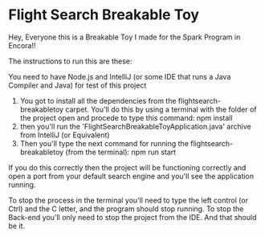 # Flight Search Breakable Toy
Hey, Everyone this is a Breakable Toy I made for the Spark Program in Encora!!

The instructions to run this are these:

You need to have Node.js and IntelliJ (or some IDE that runs a Java Compiler and Java) for test of this project

1. You got to install all the dependencies from the flightsearch-breakabletoy carpet. You'll do this by using a terminal with the folder of the project open and procede to type this command: npm install
2. then you'll run the 'FlightSearchBreakableToyApplication.java' archive from IntelliJ (or Equivalent)
3. Then you'll type the next command for running the flightsearch-breakabletoy (from the terminal): npm run start

If you do this correctly then the project will be functioning correctly and open a port from your default search engine and you'll see the application running.

To stop the process in the terminal you'll need to type the left control (or Ctrl) and the C letter, and the program should stop running. To stop the Back-end you'll only need to stop the project from the IDE. And that should be it.
